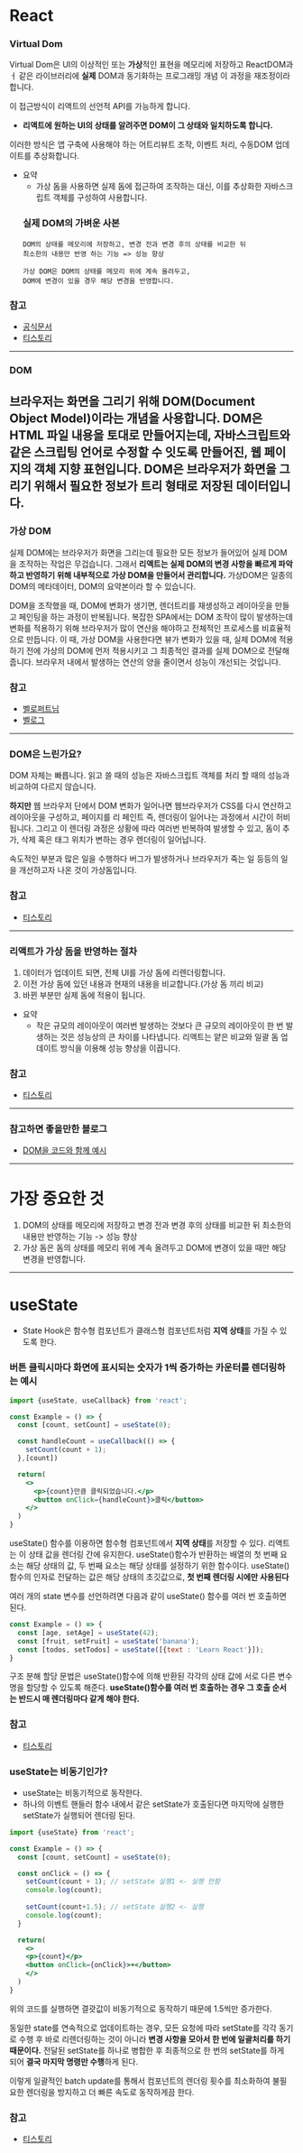 # React
### Virtual Dom 
Virtual Dom은 UI의 이상적인 또는 **가상**적인 표현을 메모리에 저장하고
ReactDOM과ㅓ 같은 라이브러리에 **실제** DOM과 동기화하는 프로그래밍 개념
이 과정을 재조정이라합니다.

이 접근방식이 리액트의 선언적 API를 가능하게 합니다.

- **리액트에 원하는 UI의 상태를 알려주면 DOM이 그 상태와 일치하도록 합니다.**

이러한 방식은 앱 구축에 사용해야 하는 어트리뷰트 조작, 이벤트 처리, 수동DOM 업데이트를 추상화합니다.

- 요약
  - 가상 돔을 사용하면 실제 돔에 접근하여 조작하는 대신, 이를 추상화한 자바스크립트 객체를 구성하여 사용합니다.
  ### 실제 DOM의 가벼운 사본
  ```
  DOM의 상태를 메모리에 저장하고, 변경 전과 변경 후의 상태를 비교한 뒤
  최소한의 내용만 반영 하는 기능 => 성능 향상

  가상 DOM은 DOM의 상태를 메모리 위에 계속 올려두고,
  DOM에 변경이 있을 경우 해당 변경을 반영합니다.
  ```

### 참고
- [공식문서](https://ko.reactjs.org/docs/faq-internals.html)
- [티스토리](https://dev-cini.tistory.com/11)

---
### DOM
브라우저는 화면을 그리기 위해 DOM(Document Object Model)이라는 개념을 사용합니다.
DOM은 HTML 파일 내용을 토대로 만들어지는데,
자바스크립트와 같은 스크립팅 언어로 수정할 수 잇도록 만들어진, 웹 페이지의 객체 지향 표현입니다.
DOM은 브라우저가 화면을 그리기 위해서 필요한 정보가 트리 형태로 저장된 데이터입니다.
---
### 가상 DOM
실제 DOM에는 브라우저가 화면을 그리는데 필요한 모든 정보가 들어있어
실제 DOM을 조작하는 작업은 무겁습니다.
그래서 **리액트는 실제 DOM의 변경 사항을 빠르게 파악하고 반영하기 위해 내부적으로 가상 DOM을 만들어서 관리합니다.**
가상DOM은 일종의 DOM의 메타데이터, DOM의 요약본이라 할 수 있습니다.

DOM을 조작했을 때, DOM에 변화가 생기면, 렌더트리를 재생성하고
레이아웃을 만들고 페인팅을 하는 과정이 반복됩니다.
복잡한 SPA에서는 DOM 조작이 많이 발생하는데 변화를 적용하기 위해 브라우저가
많이 연산을 해야하고 전체적인 프로세스를 비효율적으로 만듭니다.
이 때, 가상 DOM을 사용한다면
뷰가 변화가 있을 때, 실제 DOM에 적용하기 전에 가상의 DOM에 먼저 적용시키고 그 최종적인 결과를
실제 DOM으로 전달해줍니다.
브라우저 내에서 발생하는 연산의 양을 줄이면서 성능이 개선되는 것입니다.
### 참고
- [벨로퍼트님](https://velopert.com/3236)
- [벨로그](https://velog.io/@gwak2837/React-Virtual-DOM-%EC%9D%B4%ED%95%B4%ED%95%98%EA%B8%B0)
---
### DOM은 느린가요?
DOM 자체는 빠릅니다.
읽고 쓸 때의 성능은 자바스크립트 객체를 처리 할 때의 성능과 비교하여 다르지 않습니다.

**하지만** 웹 브라우저 단에서 DOM 변화가 일어나면 웹브라우저가 CSS를 다시 연산하고
레이아웃을 구성하고, 페이지를 리 페인트 즉, 렌더링이 일어나는 과정에서 시간이 허비됩니다.
그리고 이 렌더링 과정은 상황에 따라 여러번 반복하여 발생할 수 있고,
돔이 추가, 삭제 혹은 태그 위치가 변하는 경우 렌더링이 일어납니다.

속도적인 부분과 많은 일을 수행하다 버그가 발생하거나 브라우저가 죽는 일 등등의 일을 개선하고자
나온 것이 가상돔입니다.
### 참고
- [티스토리](https://dev-cini.tistory.com/10)
---
### 리액트가 가상 돔을 반영하는 절차
1. 데이터가 업데이트 되면, 전체 UI를 가상 돔에 리렌더링합니다.
2. 이전 가상 돔에 있던 내용과 현재의 내용을 비교합니다.(가상 돔 끼리 비교)
3. 바뀐 부분만 실제 돔에 적용이 됩니다.
- 요약
  - 작은 규모의 레이아웃이 여러번 발생하는 것보다
  큰 규모의 레이아웃이 한 번 발생하는 것은 성능상의 큰 차이를 나타냅니다.
  리액트는 얕은 비교와 일괄 돔 업데이트 방식을 이용해 성능 향상을 이끕니다.
### 참고
- [티스토리](https://dev-cini.tistory.com/11)
--- 
### 참고하면 좋을만한 블로그
- [DOM을 코드와 함께 예시](https://doqtqu.tistory.com/316)
---
# 가장 중요한 것
1. DOM의 상태를 메모리에 저장하고 변경 전과 변경 후의 상태를 비교한 뒤
   최소한의 내용만 반영하는 기능 -> 성능 향상
2. 가상 돔은 돔의 상태를 메모리 위에 계속 올려두고 DOM에 변경이 있을 때만 해당 변경을 반영합니다.
---
# useState
- State Hook은 함수형 컴포넌트가 클래스형 컴포넌트처럼 **지역 상태**를 가질 수 있도록 한다.

### 버튼 클릭시마다 화면에 표시되는 숫자가 1씩 증가하는 카운터를 렌더링하는 예시
```jsx
import {useState, useCallback} from 'react';

const Example = () => {
  const [count, setCount] = useState(0);

  const handleCount = useCallback(() => {
    setCount(count + 1);
  },[count])

  return(
    <>
      <p>{count}만큼 클릭되었습니다.</p>
      <button onClick={handleCount}>클릭</button>
    </>
  )
}
```
useState() 함수를 이용하면 함수형 컴포넌트에서 **지역 상태**를 저장할 수 있다.
리액트는 이 상태 값을 렌더링 간에 유지한다.
useState()함수가 반환하는 배열의 
첫 번째 요소는 해당 상태의 값,
두 번째 요소는 해당 상태를 설정하기 위한 함수이다.
useState() 함수의 인자로 전달하는 값은 해당 상태의 초깃값으로, **첫 번째 렌더링 시에만 사용된다**

여러 개의 state 변수를 선언하려면 다음과 같이 useState() 함수를 여러 번 호출하면 된다.
```jsx
const Example = () => {
  const [age, setAge] = useState(42);
  const [fruit, setFruit] = useState('banana');
  const [todos, setTodos] = useState([{text : 'Learn React'}]);
}
```

구조 분해 할당 문법은 useState()함수에 의해 반환된 각각의 상태 값에 서로 다른 변수명을 할당할 수 있도록 해준다.
**useState()함수를 여러 번 호출하는 경우 그 호출 순서는 반드시 매 렌더링마다 같게 해야 한다.**
### 참고
- [티스토리](https://it-eldorado.tistory.com/98)
### useState는 비동기인가?
- useState는 비동기적으로 동작한다.
- 하나의 이벤트 핸들러 함수 내에서 같은 setState가 호출된다면 마지막에 실행한 setState가 실행되어 렌더링 된다.
```jsx
import {useState} from 'react';

const Example = () => {
  const [count, setCount] = useState(0);

  const onClick = () => {
    setCount(count + 1); // setState 실행1 <- 실행 안함
    console.log(count);
    
    setCount(count+1.5); // setState 실행2 <- 실행
    console.log(count);
  }

  return(
    <>
    <p>{count}</p>
    <button onClick={onClick}>+</button>
    </>
  )
}
```

위의 코드를 실행하면 결괏값이 비동기적으로 동작하기 때문에
1.5씩만 증가한다.

동일한 state를 연속적으로 업데이트하는 경우,
모든 요청에 따라 setState를 각각 동기로 수행 후 바로 리렌더링하는 것이 아니라
**변경 사항을 모아서 한  번에 일괄처리를 하기 때문이다.**
전달된 setState를 하나로 병합한 후
최종적으로 한 번의 setState를 하게 되어 **결국 마지막 명령만 수행**하게 된다.

이렇게 일괄적인 batch update를 통해서 컴포넌트의 렌더링 횟수를 최소화하여
불필요한 렌더링을 방지하고 더 빠른 속도로 동작하게끔 한다.
### 참고
- [티스토리](https://goddino.tistory.com/326)